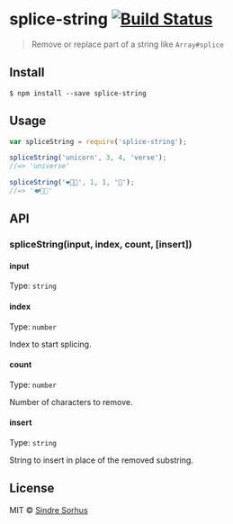# splice-string [![Build Status](https://travis-ci.org/sindresorhus/splice-string.svg?branch=master)](https://travis-ci.org/sindresorhus/splice-string)

> Remove or replace part of a string like `Array#splice`


## Install

```
$ npm install --save splice-string
```


## Usage

```js
var spliceString = require('splice-string');

spliceString('unicorn', 3, 4, 'verse');
//=> 'universe'

spliceString('❤️🐴🐴', 1, 1, '🦄');
//=> '❤️🦄🐴'
```


## API

### spliceString(input, index, count, [insert])

#### input

Type: `string`

#### index

Type: `number`

Index to start splicing.

#### count

Type: `number`

Number of characters to remove.

#### insert

Type: `string`

String to insert in place of the removed substring.


## License

MIT © [Sindre Sorhus](http://sindresorhus.com)
